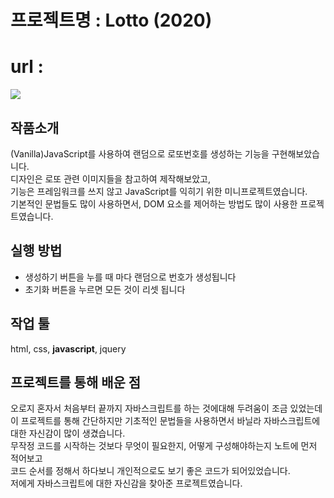 # 프로젝트명 : Lotto (2020)

# url : 

![](https://images.velog.io/images/hyerimiya/post/26ef7f07-6d63-432e-b1ad-e238e21e5145/lotto.png)


## 작품소개
(Vanilla)JavaScript를 사용하여 랜덤으로 로또번호를 생성하는 기능을 구현해보았습니다.  
디자인은 로또 관련 이미지들을 참고하여 제작해보았고,  
기능은 프레임워크를 쓰지 않고 JavaScript를 익히기 위한 미니프로젝트였습니다.  
기본적인 문법들도 많이 사용하면서, DOM 요소를 제어하는 방법도 많이 사용한 프로젝트였습니다.  


## 실행 방법
* 생성하기 버튼을 누를 때 마다 랜덤으로 번호가 생성됩니다
* 초기화 버튼을 누르면 모든 것이 리셋 됩니다

## 작업 툴
html, css, **javascript**, jquery

## 프로젝트를 통해 배운 점
오로지 혼자서 처음부터 끝까지 자바스크립트를 하는 것에대해 두려움이 조금 있었는데  
이 프로젝트를 통해 간단하지만 기초적인 문법들을 사용하면서 바닐라 자바스크립트에 대한 자신감이 많이 생겼습니다.   
무작정 코드를 시작하는 것보다 무엇이 필요한지, 어떻게 구성해야하는지 노트에 먼저 적어보고  
코드 순서를 정해서 하다보니 개인적으로도 보기 좋은 코드가 되어있었습니다.  
저에게 자바스크립트에 대한 자신감을 찾아준 프로젝트였습니다.
